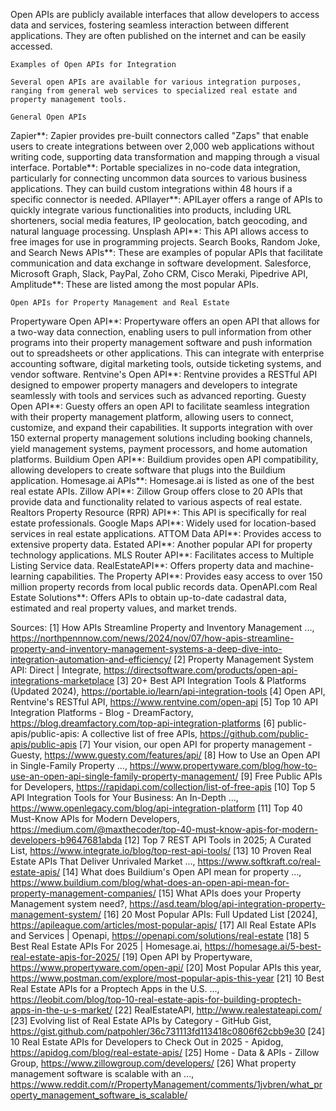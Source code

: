 Open APIs are publicly available interfaces that allow developers to access data and services, fostering seamless interaction between different applications. They are often published on the internet and can be easily accessed.

    Examples of Open APIs for Integration

    Several open APIs are available for various integration purposes, ranging from general web services to specialized real estate and property management tools.

    General Open APIs
Zapier**: Zapier provides pre-built connectors called "Zaps" that enable users to create integrations between over 2,000 web applications without writing code, supporting data transformation and mapping through a visual interface.
Portable**: Portable specializes in no-code data integration, particularly for connecting uncommon data sources to various business applications. They can build custom integrations within 48 hours if a specific connector is needed.
APIlayer**: APILayer offers a range of APIs to quickly integrate various functionalities into products, including URL shorteners, social media features, IP geolocation, batch geocoding, and natural language processing.
Unsplash API**: This API allows access to free images for use in programming projects.
Search Books, Random Joke, and Search News APIs**: These are examples of popular APIs that facilitate communication and data exchange in software development.
Salesforce, Microsoft Graph, Slack, PayPal, Zoho CRM, Cisco Meraki, Pipedrive API, Amplitude**: These are listed among the most popular APIs.

    Open APIs for Property Management and Real Estate
Propertyware Open API**: Propertyware offers an open API that allows for a two-way data connection, enabling users to pull information from other programs into their property management software and push information out to spreadsheets or other applications. This can integrate with enterprise accounting software, digital marketing tools, outside ticketing systems, and vendor software.
Rentvine's Open API**: Rentvine provides a RESTful API designed to empower property managers and developers to integrate seamlessly with tools and services such as advanced reporting.
Guesty Open API**: Guesty offers an open API to facilitate seamless integration with their property management platform, allowing users to connect, customize, and expand their capabilities. It supports integration with over 150 external property management solutions including booking channels, yield management systems, payment processors, and home automation platforms.
Buildium Open API**: Buildium provides open API compatibility, allowing developers to create software that plugs into the Buildium application.
Homesage.ai APIs**: Homesage.ai is listed as one of the best real estate APIs.
Zillow API**: Zillow Group offers close to 20 APIs that provide data and functionality related to various aspects of real estate.
Realtors Property Resource (RPR) API**: This API is specifically for real estate professionals.
Google Maps API**: Widely used for location-based services in real estate applications.
ATTOM Data API**: Provides access to extensive property data.
Estated API**: Another popular API for property technology applications.
MLS Router API**: Facilitates access to Multiple Listing Service data.
RealEstateAPI**: Offers property data and machine-learning capabilities.
The Property API**: Provides easy access to over 150 million property records from local public records data.
OpenAPI.com Real Estate Solutions**: Offers APIs to obtain up-to-date cadastral data, estimated and real property values, and market trends.

Sources: 
[1] How APIs Streamline Property and Inventory Management ..., https://northpennnow.com/news/2024/nov/07/how-apis-streamline-property-and-inventory-management-systems-a-deep-dive-into-integration-automation-and-efficiency/
[2] Property Management System API: Direct | Integrate, https://directsoftware.com/products/open-api-integrations-marketplace
[3] 20+ Best API Integration Tools & Platforms (Updated 2024), https://portable.io/learn/api-integration-tools
[4] Open API, Rentvine's RESTful API, https://www.rentvine.com/open-api
[5] Top 10 API Integration Platforms - Blog - DreamFactory, https://blog.dreamfactory.com/top-api-integration-platforms
[6] public-apis/public-apis: A collective list of free APIs, https://github.com/public-apis/public-apis
[7] Your vision, our open API for property management - Guesty, https://www.guesty.com/features/api/
[8] How to Use an Open API in Single-Family Property ..., https://www.propertyware.com/blog/how-to-use-an-open-api-single-family-property-management/
[9] Free Public APIs for Developers, https://rapidapi.com/collection/list-of-free-apis
[10] Top 5 API Integration Tools for Your Business: An In-Depth ..., https://www.openlegacy.com/blog/api-integration-platform
[11] Top 40 Must-Know APIs for Modern Developers, https://medium.com/@maxthecoder/top-40-must-know-apis-for-modern-developers-b9647681abda
[12] Top 7 REST API Tools in 2025; A Curated List, https://www.integrate.io/blog/top-rest-api-tools/
[13] 10 Proven Real Estate APIs That Deliver Unrivaled Market ..., https://www.softkraft.co/real-estate-apis/
[14] What does Buildium's Open API mean for property ..., https://www.buildium.com/blog/what-does-an-open-api-mean-for-property-management-companies/
[15] What APIs does your Property Management system need?, https://asd.team/blog/api-integration-property-management-system/
[16] 20 Most Popular APIs: Full Updated List [2024], https://apileague.com/articles/most-popular-apis/
[17] All Real Estate APIs and Services | Openapi, https://openapi.com/solutions/real-estate
[18] 5 Best Real Estate APIs For 2025 | Homesage.ai, https://homesage.ai/5-best-real-estate-apis-for-2025/
[19] Open API by Propertyware, https://www.propertyware.com/open-api/
[20] Most Popular APIs this year, https://www.postman.com/explore/most-popular-apis-this-year
[21] 10 Best Real Estate APIs for a Proptech Apps in the U.S. ..., https://leobit.com/blog/top-10-real-estate-apis-for-building-proptech-apps-in-the-u-s-market/
[22] RealEstateAPI, http://www.realestateapi.com/
[23] Evolving list of Real Estate APIs by Category - GitHub Gist, https://gist.github.com/patpohler/36c731113fd113418c0806f62cbb9e30
[24] 10 Real Estate APIs for Developers to Check Out in 2025 - Apidog, https://apidog.com/blog/real-estate-apis/
[25] Home - Data & APIs - Zillow Group, https://www.zillowgroup.com/developers/
[26] What property management software is scalable with an ..., https://www.reddit.com/r/PropertyManagement/comments/1jvbren/what_property_management_software_is_scalable/
